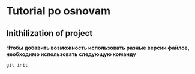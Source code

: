 # Tutorial po osnovam

## Inithilization of project
**Чтобы добавить возможность использовать разные версии файлов,
необходимо использовать следующую команду**

```fix
git init
```